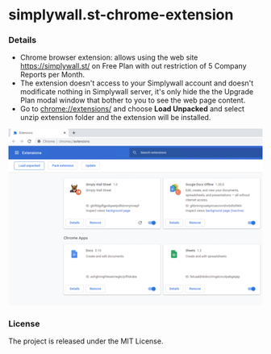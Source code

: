 # simplywall.st-chrome-extension

### Details
* Chrome browser extension: allows using the web site https://simplywall.st/ on Free Plan with out restriction of 5 Company Reports per Month.
* The extension doesn't access to your Simplywall account and doesn't modificate nothing in Simplywall server, it's only hide the the Upgrade Plan modal window that bother to you to see the web page content.
* Go to [chrome://extensions/](chrome://extensions/) and choose **Load Unpacked** and select unzip extension folder and the extension will be installed.

![](images/load-unpacked.png)

### License
The project is released under the MIT License.

